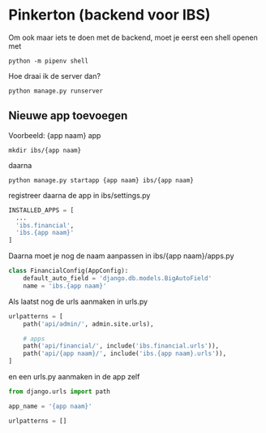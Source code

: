 # Pinkerton (backend voor IBS)

Om ook maar iets te doen met de backend, moet je eerst een shell openen met

```
python -m pipenv shell
```

Hoe draai ik de server dan?

```
python manage.py runserver
```

## Nieuwe app toevoegen

Voorbeeld: {app naam} app
```
mkdir ibs/{app naam}
```

daarna

```
python manage.py startapp {app naam} ibs/{app naam}
```

registreer daarna de app in ibs/settings.py

```py
INSTALLED_APPS = [
  ...
  'ibs.financial',
  'ibs.{app naam}'
]
```

Daarna moet je nog de naam aanpassen in ibs/{app naam}/apps.py

```py
class FinancialConfig(AppConfig):
    default_auto_field = 'django.db.models.BigAutoField'
    name = 'ibs.{app naam}'
```

Als laatst nog de urls aanmaken in urls.py

```py
urlpatterns = [
    path('api/admin/', admin.site.urls),

    # apps
    path('api/financial/', include('ibs.financial.urls')),
    path('api/{app naam}/', include('ibs.{app naam}.urls')),
]
```

en een urls.py aanmaken in de app zelf

```py
from django.urls import path

app_name = '{app naam}'

urlpatterns = []
```